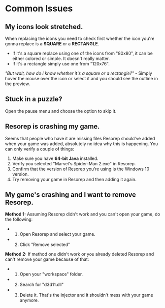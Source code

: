 # Common Issues
## My icons look stretched.
When replacing the icons you need to check first whether the icon you're gonna replace is a **SQUARE** or a **RECTANGLE**.
- If it's a square replace using one of the icons from "80x80", it can be either colored or simple. It doesn't really matter.
- If it's a rectangle simply use one from "120x76".

*"But wait, how do I know whether it's a square or a rectangle?"* - Simply hover the mouse over the icon or select it and you should see the outline in the preview.

## Stuck in a puzzle?
Open the pause menu and choose the option to skip it.

## Resorep is crashing my game.
Seems that people who have it are missing files Resorep should've added when your game was added, absolutely no idea why this is happening. You can only verify a couple of things:
1. Make sure you have **64-bit Java** installed.
2. Verify you selected "Marvel's Spider-Man 2.exe" in Resorep.
3. Confirm that the version of Resorep you're using is the Windows 10 version.
4. Try removing your game in Resorep and then adding it again.

## My game's crashing and I want to remove Resorep.
**Method 1:** Assuming Resorep didn't work and you can't open your game, do the following:
- 1. Open Resorep and select your game.
- 2. Click "Remove selected"

 **Method 2:** If method one didn't work or you already deleted Resorep and can't remove your game because of that:
- 1. Open your "workspace" folder.
- 2. Search for "d3d11.dll"
-  3. Delete it. That's the injector and it shouldn't mess with your game anymore.
